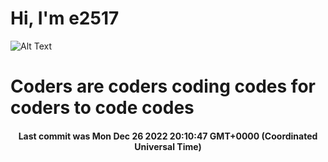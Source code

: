 # Hi, I'm e2517

![Alt Text](https://github.com/E2517/e2517/blob/master/images/background.gif)

# Coders are coders coding codes for coders to code codes

<h4 align="center">Last commit was Mon Dec 26 2022 20:10:47 GMT+0000 (Coordinated Universal Time)</h4>
